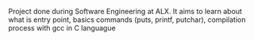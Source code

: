 Project done during Software Engineering at ALX. It aims to learn about what is entry point, basics commands (puts, printf, putchar), compilation process with gcc in C languague
